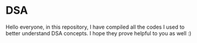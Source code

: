 # DSA
Hello everyone, in this repository, I have compiled all the codes I used to better understand DSA concepts. I hope they prove helpful to you as well :)

